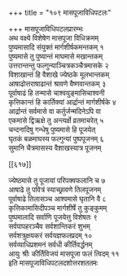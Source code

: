 +++
title = "१०९ मासपूजाविधिपटलः"

+++
मासपूजाविधिपटलप्रारम्भः  
अथ वक्ष्ये विशेषेण मासपूजा विधिक्रमम्  
पुष्यमासादि संयुक्तं मार्गशीर्षकमन्तकम् १  
पुष्यमासे तु पुष्यान्तं माघमासे मखान्तकम्  
उत्तरान्तन्तु फल्गुन्याञ्चित्रकञ्चैत्रमासके २  
विशाखान्तं हि वैशाखे ज्येष्ठके मूलभान्तकम्  
आषाढोत्तराषाढान्तं श्रावणे वैष्णवान्तकम् ३  
पूर्वाषाढं हि तन्मासे चाश्वयुङ्मासिचाश्वनी  
कृत्तिकान्तं हि कार्तिक्यां आर्द्रान्तं मार्गशीर्षके ४  
आर्द्रान्तं सर्वमासे वा कर्तुर्जन्मदिनेऽपि वा  
एकमासे द्विऋक्षे तु अन्त्यर्क्षे व्रतमाचरेत् ५  
चन्दनादिषु गन्धेषु पुष्यमासे हि पूजयेत्  
घृतकं बळमाघस्य फल्गुन्यां पुष्पपूजनम् ६  
सुमानि चैत्रमासस्य वैशाखस्यात्र पूजनम्  

[[६१७]]  

ज्येष्ठमासे तु पूजायां परिपक्वफलानि च ७  
आषाढे तु पवित्रं स्याच्छ्रावणे तिलपूजनम्  
पूर्वाषाढे तिलासञ्च आश्वमासे घृतानि वै ८  
कृत्तिकामासिदीपञ्च मार्गशीर्षे तु कुङ्कुमम्  
पुष्पमालादि सर्वाणि पूजयेत्तु विशेषतः ९  
सर्वपापहरञ्चैव सर्वशान्तिकरं शुभम्  
सर्वशत्रुक्षयकरं सर्वयज्ञफलप्रदम् १०  
सर्वव्याधिप्रशमनं सर्वधी कीर्तिवर्द्धनम्  
आयुः श्रीः कीर्तिविजयं मासपूजा फलं त्विदम् ११  
इति मासपूजाविधिपटलदशोत्तरशततमः  
